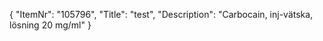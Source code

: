 {
  "ItemNr": "105796",
  "Title": "test",
  "Description": "Carbocain, inj-vätska, lösning 20 mg/ml"
}